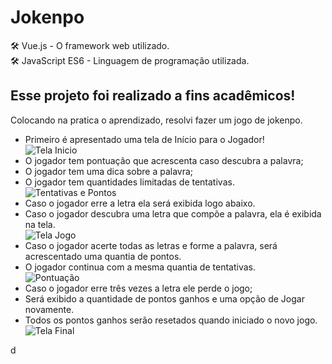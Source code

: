 # Jokenpo

🛠️ Vue.js - O framework web utilizado.\
🛠️ JavaScript ES6 - Linguagem de programação utilizada.

## Esse projeto foi realizado a fins acadêmicos!
 Colocando na pratica o aprendizado, resolvi fazer um jogo de jokenpo.

- Primeiro é apresentado uma tela de Início para o Jogador! <br>
  ![Tela Inicio](https://github.com/GuilhermeBotingnon/Curriculo/blob/main/Prot%C3%B3tipo/SecretWorld/secretworld/secretworldImages/StartScreen.png?raw=true)
- O jogador tem pontuação que acrescenta caso descubra a palavra;
- O jogador tem uma dica sobre a palavra;
- O jogador tem quantidades limitadas de tentativas. <br>
  ![Tentativas e Pontos](https://github.com/GuilhermeBotingnon/Curriculo/blob/main/Prot%C3%B3tipo/SecretWorld/secretworld/secretworldImages/Health.png?raw=true)
- Caso o jogador erre a letra ela será exibida logo abaixo.
- Caso o jogador descubra uma letra que compõe a palavra, ela é exibida na tela. <br>
  ![Tela Jogo](https://github.com/GuilhermeBotingnon/Curriculo/blob/main/Prot%C3%B3tipo/SecretWorld/secretworld/secretworldImages/GameScreen.png?raw=true)
- Caso o jogador acerte todas as letras e forme a palavra, será acrescentado uma quantia de pontos.
- O jogador continua com a mesma quantia de tentativas. <br>
  ![Pontuação](https://github.com/GuilhermeBotingnon/Curriculo/blob/main/Prot%C3%B3tipo/SecretWorld/secretworld/secretworldImages/Points.png?raw=true)
- Caso o jogador erre três vezes a letra ele perde o jogo;
- Será exibido a quantidade de pontos ganhos e uma opção de Jogar novamente.
- Todos os pontos ganhos serão resetados quando iniciado o novo jogo. <br>
  ![Tela Final](https://github.com/GuilhermeBotingnon/Curriculo/blob/main/Prot%C3%B3tipo/SecretWorld/secretworld/secretworldImages/EndingScreen.png?raw=true)

d